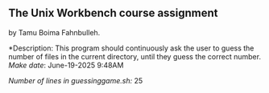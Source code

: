 
## The Unix Workbench course assignment
by Tamu Boima Fahnbulleh.

*Description: This program should continuously ask the user to guess the number of files in the current directory, until they guess the correct number.
*Make date*: June-19-2025 9:48AM

*Number of lines in guessinggame.sh:* 25
